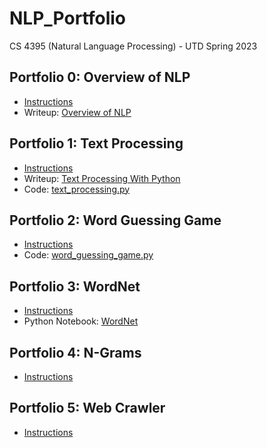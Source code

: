 # NLP_Portfolio
CS 4395 (Natural Language Processing) - UTD Spring 2023

## Portfolio 0: Overview of NLP
* [Instructions](/Portfolio0/Portfolio0_Setup.pdf)
* Writeup: [Overview of NLP](/Portfolio0/Overview_of_NLP.pdf)

## Portfolio 1: Text Processing
* [Instructions](/Portfolio1/Portfolio1_Text_Processing_with_Python.pdf)
* Writeup: [Text Processing With Python](Text_Processing_With_Python.pdf)
* Code: [text_processing.py](/Portfolio1/text_processing.py)

## Portfolio 2: Word Guessing Game
* [Instructions](/Portfolio2/Portfolio2_Word_Guess_Game.pdf)
* Code: [word_guessing_game.py](/Portfolio2/word_guessing_game.py)

## Portfolio 3: WordNet
* [Instructions](/Portfolio3/Portfolio3_WordNet.pdf)
* Python Notebook: [WordNet](/Portfolio3/WordNet.pdf)

## Portfolio 4: N-Grams
* [Instructions](/Portfolio4/Portfolio4_N-grams.pdf)

## Portfolio 5: Web Crawler
* [Instructions](/Portfolio5/Portfolio5_Web_Crawler.pdf)
